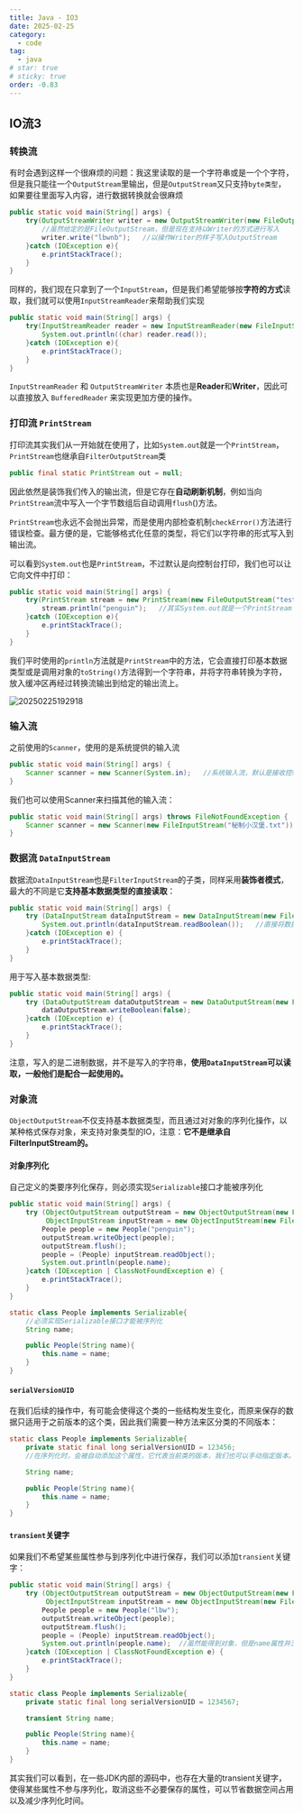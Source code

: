 ```yaml
---
title: Java - IO3
date: 2025-02-25
category:
  - code
tag:
  - java
# star: true
# sticky: true
order: -0.83
---
```


## IO流3

### 转换流

有时会遇到这样一个很麻烦的问题：我这里读取的是一个字符串或是一个个字符，但是我只能往一个`OutputStream`里输出，但是`OutputStream`又只支持`byte类型`，如果要往里面写入内容，进行数据转换就会很麻烦  

```java
public static void main(String[] args) {
    try(OutputStreamWriter writer = new OutputStreamWriter(new FileOutputStream("test.txt"))){  
        //虽然给定的是FileOutputStream，但是现在支持以Writer的方式进行写入
        writer.write("lbwnb");   //以操作Writer的样子写入OutputStream
    }catch (IOException e){
        e.printStackTrace();
    }
}
```

同样的，我们现在只拿到了一个`InputStream`，但是我们希望能够按**字符的方式**读取，我们就可以使用`InputStreamReader`来帮助我们实现

```java
public static void main(String[] args) {
    try(InputStreamReader reader = new InputStreamReader(new FileInputStream("test.txt"))){  //虽然给定的是FileInputStream，但是现在支持以Reader的方式进行读取
        System.out.println((char) reader.read());
    }catch (IOException e){
        e.printStackTrace();
    }
}
```

`InputStreamReader` 和 `OutputStreamWriter` 本质也是**Reader**和**Writer**，因此可以直接放入 `BufferedReader` 来实现更加方便的操作。

### 打印流 `PrintStream`

打印流其实我们从一开始就在使用了，比如`System.out`就是一个`PrintStream`，`PrintStream`也继承自`FilterOutputStream`类  

```java
public final static PrintStream out = null;
```

因此依然是装饰我们传入的输出流，但是它存在**自动刷新机制**，例如当向`PrintStream`流中写入一个字节数组后自动调用`flush`()方法。  

`PrintStream`也永远不会抛出异常，而是使用内部检查机制`checkError()`方法进行错误检查。最方便的是，它能够格式化任意的类型，将它们以字符串的形式写入到输出流。

可以看到`System.out`也是`PrintStream`，不过默认是向控制台打印，我们也可以让它向文件中打印：

```java
public static void main(String[] args) {
    try(PrintStream stream = new PrintStream(new FileOutputStream("test.txt"))){
        stream.println("penguin");   //其实System.out就是一个PrintStream
    }catch (IOException e){
        e.printStackTrace();
    }
}
```

我们平时使用的`println`方法就是`PrintStream`中的方法，它会直接打印基本数据类型或是调用对象的`toString()`方法得到一个字符串，并将字符串转换为字符，放入缓冲区再经过转换流输出到给定的输出流上。

![20250225192918](http://myimg.ekkosonya.cn/20250225192918.png)

### 输入流

之前使用的`Scanner`，使用的是系统提供的输入流

```java
public static void main(String[] args) {
    Scanner scanner = new Scanner(System.in);   //系统输入流，默认是接收控制台输入
}
```

我们也可以使用Scanner来扫描其他的输入流：

```java
public static void main(String[] args) throws FileNotFoundException {
    Scanner scanner = new Scanner(new FileInputStream("秘制小汉堡.txt"));  //将文件内容作为输入流进行扫描
}
```

### 数据流 `DataInputStream`

数据流`DataInputStream`也是`FilterInputStream`的子类，同样采用**装饰者模式**，最大的不同是它**支持基本数据类型的直接读取**：  

```java
public static void main(String[] args) {
    try (DataInputStream dataInputStream = new DataInputStream(new FileInputStream("test.txt"))){
        System.out.println(dataInputStream.readBoolean());   //直接将数据读取为任意基本数据类型
    }catch (IOException e) {
        e.printStackTrace();
    }
}
```

用于写入基本数据类型:  

```java
public static void main(String[] args) {
    try (DataOutputStream dataOutputStream = new DataOutputStream(new FileOutputStream("output.txt"))){
        dataOutputStream.writeBoolean(false);
    }catch (IOException e) {
        e.printStackTrace();
    }
}
```

注意，写入的是二进制数据，并不是写入的字符串，**使用`DataInputStream`可以读取，一般他们是配合一起使用的。**

### 对象流

`ObjectOutputStream`不仅支持基本数据类型，而且通过对对象的序列化操作，以某种格式保存对象，来支持对象类型的IO，注意：**它不是继承自FilterInputStream的。**

#### 对象序列化

自己定义的类要序列化保存，则必须实现`Serializable`接口才能被序列化

```java
public static void main(String[] args) {
    try (ObjectOutputStream outputStream = new ObjectOutputStream(new FileOutputStream("output.txt"));
         ObjectInputStream inputStream = new ObjectInputStream(new FileInputStream("output.txt"))){
        People people = new People("penguin");
        outputStream.writeObject(people);
        outputStream.flush();
        people = (People) inputStream.readObject();
        System.out.println(people.name);
    }catch (IOException | ClassNotFoundException e) {
        e.printStackTrace();
    }
}

static class People implements Serializable{   
    //必须实现Serializable接口才能被序列化
    String name;

    public People(String name){
        this.name = name;
    }
}
```

#### `serialVersionUID`

在我们后续的操作中，有可能会使得这个类的一些结构发生变化，而原来保存的数据只适用于之前版本的这个类，因此我们需要一种方法来区分类的不同版本：  

```java
static class People implements Serializable{
    private static final long serialVersionUID = 123456;   
    //在序列化时，会被自动添加这个属性，它代表当前类的版本，我们也可以手动指定版本。

    String name;

    public People(String name){
        this.name = name;
    }
}
```

#### `transient`关键字

如果我们不希望某些属性参与到序列化中进行保存，我们可以添加`transient`关键字：  

```java
public static void main(String[] args) {
    try (ObjectOutputStream outputStream = new ObjectOutputStream(new FileOutputStream("output.txt"));
         ObjectInputStream inputStream = new ObjectInputStream(new FileInputStream("output.txt"))){
        People people = new People("lbw");
        outputStream.writeObject(people);
        outputStream.flush();
        people = (People) inputStream.readObject();
        System.out.println(people.name);  //虽然能得到对象，但是name属性并没有保存，因此为null
    }catch (IOException | ClassNotFoundException e) {
        e.printStackTrace();
    }
}

static class People implements Serializable{
    private static final long serialVersionUID = 1234567;

    transient String name;

    public People(String name){
        this.name = name;
    }
}
```

其实我们可以看到，在一些JDK内部的源码中，也存在大量的transient关键字，使得某些属性不参与序列化，取消这些不必要保存的属性，可以节省数据空间占用以及减少序列化时间。
